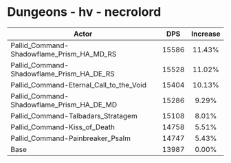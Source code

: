 # Dungeons - hv - necrolord
| Actor | DPS | Increase |
|---|:---:|:---:|
|Pallid_Command-Shadowflame_Prism_HA_MD_RS|15586|11.43%|
|Pallid_Command-Shadowflame_Prism_HA_DE_RS|15528|11.02%|
|Pallid_Command-Eternal_Call_to_the_Void|15404|10.13%|
|Pallid_Command-Shadowflame_Prism_HA_DE_MD|15286|9.29%|
|Pallid_Command-Talbadars_Stratagem|15108|8.01%|
|Pallid_Command-Kiss_of_Death|14758|5.51%|
|Pallid_Command-Painbreaker_Psalm|14747|5.43%|
|Base|13987|0.00%|
